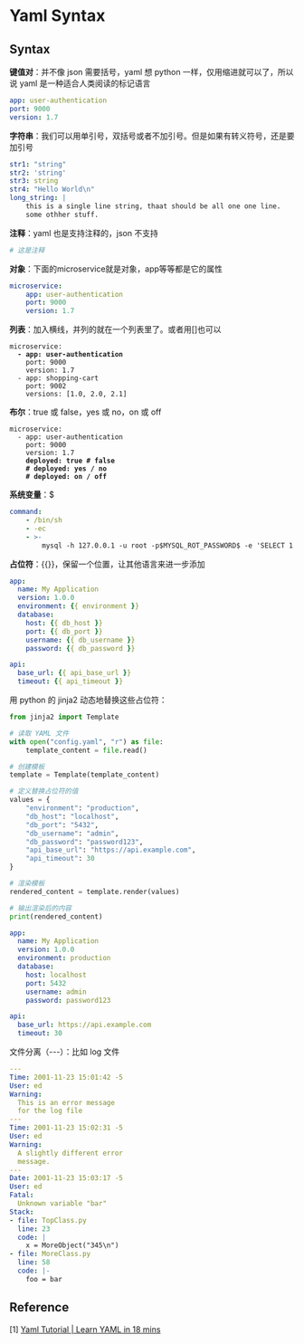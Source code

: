 # Yaml Syntax

## Syntax

**键值对**：并不像 json 需要括号，yaml 想 python 一样，仅用缩进就可以了，所以说 yaml 是一种适合人类阅读的标记语言

```yaml
app: user-authentication
port: 9000
version: 1.7
```

**字符串**：我们可以用单引号，双括号或者不加引号。但是如果有转义符号，还是要加引号

```yaml
str1: "string"
str2: 'string'
str3: string
str4: "Hello World\n"
long_string: |
    this is a single line string, thaat should be all one one line.
    some othher stuff.
```

**注释**：yaml 也是支持注释的，json 不支持

```yaml
# 这是注释
```

**对象**：下面的microservice就是对象，app等等都是它的属性

```yaml
microservice:
    app: user-authentication
    port: 9000
    version: 1.7
```

**列表**：加入横线，并列的就在一个列表里了。或者用\[]也可以

<pre class="language-yaml"><code class="lang-yaml">microservice:
<strong>  - app: user-authentication
</strong>    port: 9000
    version: 1.7
  - app: shopping-cart
    port: 9002
    versions: [1.0, 2.0, 2.1]
</code></pre>

**布尔**：true 或 false，yes 或 no，on 或 off

<pre class="language-yaml"><code class="lang-yaml">microservice:
  - app: user-authentication
    port: 9000
    version: 1.7
<strong>    deployed: true # false
</strong><strong>    # deployed: yes / no
</strong><strong>    # deployed: on / off
</strong></code></pre>

**系统变量**：$

```yaml
command:
    - /bin/sh
    - -ec
    - >-
        mysql -h 127.0.0.1 -u root -p$MYSQL_ROT_PASSWORD$ -e 'SELECT 1'
```

**占位符**：\{{\}}，保留一个位置，让其他语言来进一步添加

```yaml
app:
  name: My Application
  version: 1.0.0
  environment: {{ environment }}
  database:
    host: {{ db_host }}
    port: {{ db_port }}
    username: {{ db_username }}
    password: {{ db_password }}

api:
  base_url: {{ api_base_url }}
  timeout: {{ api_timeout }}
```

用 python 的 jinja2 动态地替换这些占位符：

```python
from jinja2 import Template

# 读取 YAML 文件
with open("config.yaml", "r") as file:
    template_content = file.read()

# 创建模板
template = Template(template_content)

# 定义替换占位符的值
values = {
    "environment": "production",
    "db_host": "localhost",
    "db_port": "5432",
    "db_username": "admin",
    "db_password": "password123",
    "api_base_url": "https://api.example.com",
    "api_timeout": 30
}

# 渲染模板
rendered_content = template.render(values)

# 输出渲染后的内容
print(rendered_content)

```

```yaml
app:
  name: My Application
  version: 1.0.0
  environment: production
  database:
    host: localhost
    port: 5432
    username: admin
    password: password123

api:
  base_url: https://api.example.com
  timeout: 30
```

文件分离（---）：比如 log 文件

```yaml
---
Time: 2001-11-23 15:01:42 -5
User: ed
Warning:
  This is an error message
  for the log file
---
Time: 2001-11-23 15:02:31 -5
User: ed
Warning:
  A slightly different error
  message.
---
Date: 2001-11-23 15:03:17 -5
User: ed
Fatal:
  Unknown variable "bar"
Stack:
- file: TopClass.py
  line: 23
  code: |
    x = MoreObject("345\n")
- file: MoreClass.py
  line: 58
  code: |-
    foo = bar
```



## Reference

\[1] [Yaml Tutorial | Learn YAML in 18 mins](https://www.youtube.com/watch?v=1uFVr15xDGg)
